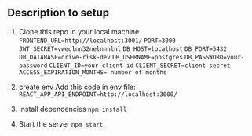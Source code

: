 ## Description to setup
1. Clone this repo in your local machine
`FRONTEND_URL=http://localhost:3001/`
`PORT=3000`
`JWT_SECRET=vweglnn32nelnnnlnl`
`DB_HOST=localhost`
`DB_PORT=5432`
`DB_DATABASE=drive-risk-dev`
`DB_USERNAME=postgres`
`DB_PASSWORD=your-password`
`CLIENT_ID=your client id`
`CLIENT_SECRET=client secret`
`ACCESS_EXPIRATION_MONTHS= number of months`

2. create env
Add this code in env file: `REACT_APP_API_ENDPOINT=http://localhost:3000/`

3. Install dependencies
    `npm install`

4. Start the server
    `npm start`
